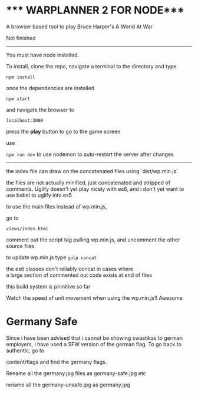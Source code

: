 *** WARPLANNER 2 FOR NODE***
============================

A browser based tool to play Bruce Harper's A World At War

Not finished
____________

You must have node installed.

To install, clone the repo, navigate a terminal to the directory and type 

`npm install`

once the dependencies are installed

`npm start`

and navigate the browser to

`localhost:3000`

press the **play** button to go to the game screen

use 

`npm run dev` 
to use nodemon to auto-restart the server after changes

--------------------------------------------------

the index file can draw on the concatenated files using 
´dist/wp.min.js´

the files are not actually minified, just concatenated and stripped of comments. 
Uglify doesn't yet play nicely with es6, and i don't yet want to use babel to uglify into es5

to use the main files instead of wp.min.js,

go to 

`views/index.html`

comment out the script tag pulling wp.min.js, and uncomment the other source files

to update wp.min.js type
`gulp concat`


the es6 classes don't reliably concat in cases where  
a large section of commented out code exists at end of files

this build system is primitive so far

Watch the speed of unit movement when using the wp.min.js!! Awesome

Germany Safe
============

Since i have been advised that i cannot be showing swastikas to german employers, 
i have used a SFW version of the german flag. To go back to authentic, go to

content/flags and find the germany flags.

Rename all the germany.jpg files as germany-safe.jpg etc

rename all the germany-unsafe.jpg as germany.jpg
